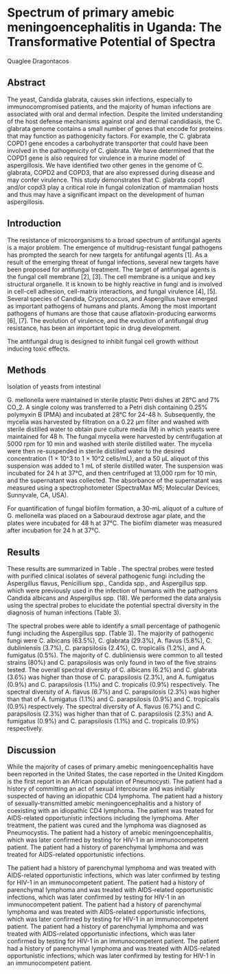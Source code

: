 # Spectrum of primary amebic meningoencephalitis in Uganda: The Transformative Potential of Spectra
Quaglee Dragontacos


## Abstract
The yeast, Candida glabrata, causes skin infections, especially to immunocompromised patients, and the majority of human infections are associated with oral and dermal infection. Despite the limited understanding of the host defense mechanisms against oral and dermal candidiasis, the C. glabrata genome contains a small number of genes that encode for proteins that may function as pathogenicity factors. For example, the C. glabrata COPD1 gene encodes a carbohydrate transporter that could have been involved in the pathogenicity of C. glabrata. We have determined that the COPD1 gene is also required for virulence in a murine model of aspergillosis. We have identified two other genes in the genome of C. glabrata, COPD2 and COPD3, that are also expressed during disease and may confer virulence. This study demonstrates that C. glabrata copd1 and/or copd3 play a critical role in fungal colonization of mammalian hosts and thus may have a significant impact on the development of human aspergillosis.


## Introduction
The resistance of microorganisms to a broad spectrum of antifungal agents is a major problem. The emergence of multidrug-resistant fungal pathogens has prompted the search for new targets for antifungal agents [1]. As a result of the emerging threat of fungal infections, several new targets have been proposed for antifungal treatment. The target of antifungal agents is the fungal cell membrane [2], [3]. The cell membrane is a unique and key structural organelle. It is known to be highly reactive in fungi and is involved in cell-cell adhesion, cell-matrix interactions, and fungal virulence [4], [5]. Several species of Candida, Cryptococcus, and Aspergillus have emerged as important pathogens of humans and plants. Among the most important pathogens of humans are those that cause aflatoxin-producing earworms [6], [7]. The evolution of virulence, and the evolution of antifungal drug resistance, has been an important topic in drug development.

The antifungal drug is designed to inhibit fungal cell growth without inducing toxic effects.


## Methods
Isolation of yeasts from intestinal

G. mellonella were maintained in sterile plastic Petri dishes at 28°C and 7% CO_2. A single colony was transferred to a Petri dish containing 0.25% polymyxin B (PMA) and incubated at 28°C for 24-48 h. Subsequently, the mycelia was harvested by filtration on a 0.22 µm filter and washed with sterile distilled water to obtain pure culture media (M) in which yeasts were maintained for 48 h. The fungal mycelia were harvested by centrifugation at 5000 rpm for 10 min and washed with sterile distilled water. The mycelia were then re-suspended in sterile distilled water to the desired concentration (1 × 10^3 to 1 × 10^2 cells/mL), and a 50 µL aliquot of this suspension was added to 1 mL of sterile distilled water. The suspension was incubated for 24 h at 37°C, and then centrifuged at 13,000 rpm for 10 min, and the supernatant was collected. The absorbance of the supernatant was measured using a spectrophotometer (SpectraMax M5; Molecular Devices, Sunnyvale, CA, USA).

For quantification of fungal biofilm formation, a 30-mL aliquot of a culture of G. mellonella was placed on a Sabouraud dextrose agar plate, and the plates were incubated for 48 h at 37°C. The biofilm diameter was measured after incubation for 24 h at 37°C.


## Results
These results are summarized in Table . The spectral probes were tested with purified clinical isolates of several pathogenic fungi including the Aspergillus flavus, Penicillium spp., Candida spp., and Aspergillus spp. which were previously used in the infection of humans with the pathogens Candida albicans and Aspergillus spp. (18). We performed the data analysis using the spectral probes to elucidate the potential spectral diversity in the diagnosis of human infections (Table 3).

The spectral probes were able to identify a small percentage of pathogenic fungi including the Aspergillus spp. (Table 3). The majority of pathogenic fungi were C. albicans (63.5%), C. glabrata (29.3%), A. flavus (5.8%), C. dubliniensis (3.7%), C. parapsilosis (2.4%), C. tropicalis (1.2%), and A. fumigatus (0.5%). The majority of C. dubliniensis were common to all tested strains (80%) and C. parapsilosis was only found in two of the five strains tested. The overall spectral diversity of C. albicans (6.2%) and C. glabrata (3.6%) was higher than those of C. parapsilosis (2.3%), and A. fumigatus (0.9%) and C. parapsilosis (1.1%) and C. tropicalis (0.9%) respectively. The spectral diversity of A. flavus (6.7%) and C. parapsilosis (2.3%) was higher than that of A. fumigatus (1.1%) and C. parapsilosis (0.9%) and C. tropicalis (0.9%) respectively. The spectral diversity of A. flavus (6.7%) and C. parapsilosis (2.3%) was higher than that of C. parapsilosis (2.3%) and A. fumigatus (0.9%) and C. parapsilosis (1.1%) and C. tropicalis (0.9%) respectively.


## Discussion
While the majority of cases of primary amebic meningoencephalitis have been reported in the United States, the case reported in the United Kingdom is the first report in an African population of Pneumocysti. The patient had a history of committing an act of sexual intercourse and was initially suspected of having an idiopathic CD4 lymphoma. The patient had a history of sexually-transmitted amebic meningoencephalitis and a history of coexisting with an idiopathic CD4 lymphoma. The patient was treated for AIDS-related opportunistic infections including the lymphoma. After treatment, the patient was cured and the lymphoma was diagnosed as Pneumocystis. The patient had a history of amebic meningoencephalitis, which was later confirmed by testing for HIV-1 in an immunocompetent patient. The patient had a history of parenchymal lymphoma and was treated for AIDS-related opportunistic infections.

The patient had a history of parenchymal lymphoma and was treated with AIDS-related opportunistic infections, which was later confirmed by testing for HIV-1 in an immunocompetent patient. The patient had a history of parenchymal lymphoma and was treated with AIDS-related opportunistic infections, which was later confirmed by testing for HIV-1 in an immunocompetent patient. The patient had a history of parenchymal lymphoma and was treated with AIDS-related opportunistic infections, which was later confirmed by testing for HIV-1 in an immunocompetent patient. The patient had a history of parenchymal lymphoma and was treated with AIDS-related opportunistic infections, which was later confirmed by testing for HIV-1 in an immunocompetent patient. The patient had a history of parenchymal lymphoma and was treated with AIDS-related opportunistic infections, which was later confirmed by testing for HIV-1 in an immunocompetent patient.
